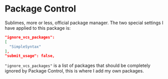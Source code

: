 # Package Control
Sublimes, more or less, official package manager.
The two special settings I have applied to this package is:  

``` JSON
"ignore_vcs_packages":
[
  "SimpleSyntax"
],
"submit_usage": false,
```  

`"ignore_vcs_packages"` is a list of packages that should be completely ignored by Package Control, this is where I add my own packages.
